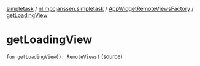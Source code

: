 [simpletask](../../index.md) / [nl.mpcjanssen.simpletask](../index.md) / [AppWidgetRemoteViewsFactory](index.md) / [getLoadingView](.)

# getLoadingView

`fun getLoadingView(): RemoteViews?` [(source)](https://github.com/mpcjanssen/simpletask-android/blob/master/src/main/java/nl/mpcjanssen/simpletask/AppWidgetService.kt#L98)